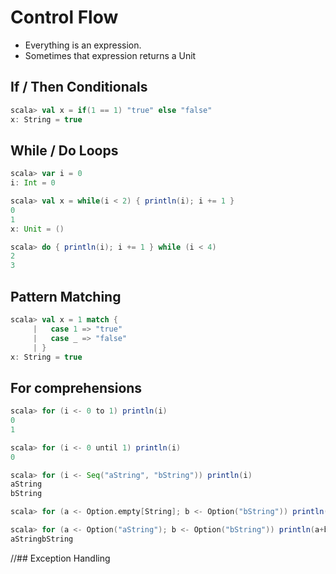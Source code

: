 # Control Flow
- Everything is an expression.
- Sometimes that expression returns a Unit 



## If / Then Conditionals
```scala
scala> val x = if(1 == 1) "true" else "false"
x: String = true
```

## While / Do Loops

```scala
scala> var i = 0
i: Int = 0

scala> val x = while(i < 2) { println(i); i += 1 }
0
1
x: Unit = ()

scala> do { println(i); i += 1 } while (i < 4)
2
3
```



## Pattern Matching
```scala
scala> val x = 1 match {
     |   case 1 => "true"
     |   case _ => "false"
     | }
x: String = true
```



## For comprehensions
```scala
scala> for (i <- 0 to 1) println(i)
0
1

scala> for (i <- 0 until 1) println(i)
0

scala> for (i <- Seq("aString", "bString")) println(i)
aString
bString

scala> for (a <- Option.empty[String]; b <- Option("bString")) println(a+b) 

scala> for (a <- Option("aString"); b <- Option("bString")) println(a+b)
aStringbString
```



//## Exception Handling
